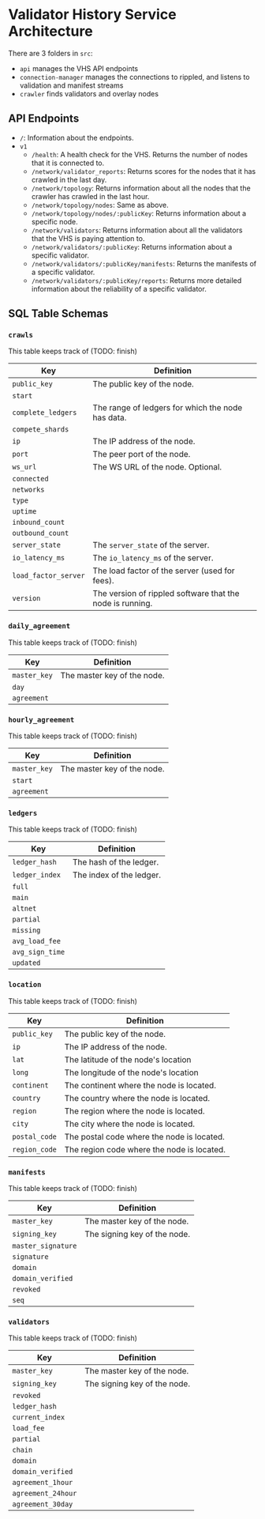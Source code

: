 # Validator History Service Architecture

<!-- TODO: this page should probably be fleshed out into a documentation website of some sort -->

There are 3 folders in `src`:
* `api` manages the VHS API endpoints
* `connection-manager` manages the connections to rippled, and listens to validation and manifest streams
* `crawler` finds validators and overlay nodes


## API Endpoints

* `/`: Information about the endpoints.
* `v1`
  * `/health`: A health check for the VHS. Returns the number of nodes that it is connected to.
  * `/network/validator_reports`: Returns scores for the nodes that it has crawled in the last day.
  * `/network/topology`: Returns information about all the nodes that the crawler has crawled in the last hour.
  * `/network/topology/nodes`: Same as above.
  * `/network/topology/nodes/:publicKey`: Returns information about a specific node.
  * `/network/validators`: Returns information about all the validators that the VHS is paying attention to.
  * `/network/validators/:publicKey`: Returns information about a specific validator.
  * `/network/validators/:publicKey/manifests`: Returns the manifests of a specific validator.
  * `/network/validators/:publicKey/reports`: Returns more detailed information about the reliability of a specific validator.

## SQL Table Schemas

### `crawls`

This table keeps track of (TODO: finish)

| Key                  | Definition                                              |
|----------------------|---------------------------------------------------------|
| `public_key`         |The public key of the node.                              |
| `start`              |                                                         |
| `complete_ledgers`   |The range of ledgers for which the node has data.        |
| `compete_shards`     |                                                         |
| `ip`                 |The IP address of the node.                              |
| `port`               |The peer port of the node.                               |
| `ws_url`             |The WS URL of the node. Optional.                        |
| `connected`          |                                                         |
| `networks`           |                                                         |
| `type`               |                                                         |
| `uptime`             |                                                         |
| `inbound_count`      |                                                         |
| `outbound_count`     |                                                         |
| `server_state`       |The `server_state` of the server.                        |
| `io_latency_ms`      |The `io_latency_ms` of the server.                       |
| `load_factor_server` |The load factor of the server (used for fees).           |
| `version`            |The version of rippled software that the node is running.|


### `daily_agreement`

This table keeps track of (TODO: finish)

| Key                  | Definition                |
|----------------------|---------------------------|
| `master_key`         |The master key of the node.|
| `day`                |                           |
| `agreement`          |                           |


### `hourly_agreement`

This table keeps track of (TODO: finish)

| Key                  | Definition                |
|----------------------|---------------------------|
| `master_key`         |The master key of the node.|
| `start`              |                           |
| `agreement`          |                           |


### `ledgers`

This table keeps track of (TODO: finish)

| Key                  | Definition                                              |
|----------------------|---------------------------------------------------------|
| `ledger_hash`        |The hash of the ledger.                                  |
| `ledger_index`       |The index of the ledger.                                 |
| `full`               |                                                         |
| `main`               |                                                         |
| `altnet`             |                                                         |
| `partial`            |                                                         |
| `missing`            |                                                         |
| `avg_load_fee`       |                                                         |
| `avg_sign_time`      |                                                         |
| `updated`            |                                                         |

### `location`

This table keeps track of (TODO: finish)

| Key                  | Definition                                              |
|----------------------|---------------------------------------------------------|
| `public_key`         |The public key of the node.                              |
| `ip`                 |The IP address of the node.                              |
| `lat`                |The latitude of the node's location                      |
| `long`               |The longitude of the node's location                     |
| `continent`          |The continent where the node is located.                 |
| `country`            |The country where the node is located.                   |
| `region`             |The region where the node is located.                    |
| `city`               |The city where the node is located.                      |
| `postal_code`        |The postal code where the node is located.               |
| `region_code`        |The region code where the node is located.               |


### `manifests`

This table keeps track of (TODO: finish)

| Key                  | Definition                                              |
|----------------------|---------------------------------------------------------|
| `master_key`         |The master key of the node.                              |
| `signing_key`        |The signing key of the node.                             |
| `master_signature`   |                                                         |
| `signature`          |                                                         |
| `domain`             |                                                         |
| `domain_verified`    |                                                         |
| `revoked`            |                                                         |
| `seq`                |                                                         |


### `validators`

This table keeps track of (TODO: finish)

| Key                  | Definition                                              |
|----------------------|---------------------------------------------------------|
| `master_key`         |The master key of the node.                              |
| `signing_key`        |The signing key of the node.                             |
| `revoked`            |                                                         |
| `ledger_hash`        |                                                         |
| `current_index`      |                                                         |
| `load_fee`           |                                                         |
| `partial`            |                                                         |
| `chain`              |                                                         |
| `domain`             |                                                         |
| `domain_verified`    |                                                         |
| `agreement_1hour`    |                                                         |
| `agreement_24hour`   |                                                         |
| `agreement_30day`    |                                                         |

